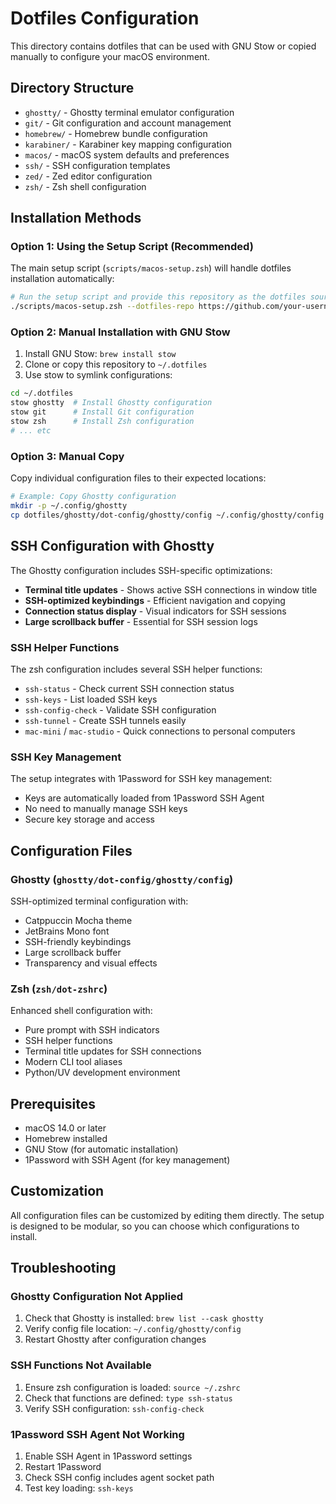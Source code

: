 # Dotfiles Configuration

This directory contains dotfiles that can be used with GNU Stow or copied manually to configure your macOS environment.

## Directory Structure

- `ghostty/` - Ghostty terminal emulator configuration
- `git/` - Git configuration and account management
- `homebrew/` - Homebrew bundle configuration
- `karabiner/` - Karabiner key mapping configuration
- `macos/` - macOS system defaults and preferences
- `ssh/` - SSH configuration templates
- `zed/` - Zed editor configuration
- `zsh/` - Zsh shell configuration

## Installation Methods

### Option 1: Using the Setup Script (Recommended)

The main setup script (`scripts/macos-setup.zsh`) will handle dotfiles installation automatically:

```bash
# Run the setup script and provide this repository as the dotfiles source
./scripts/macos-setup.zsh --dotfiles-repo https://github.com/your-username/macos-setup.git
```

### Option 2: Manual Installation with GNU Stow

1. Install GNU Stow: `brew install stow`
2. Clone or copy this repository to `~/.dotfiles`
3. Use stow to symlink configurations:

```bash
cd ~/.dotfiles
stow ghostty  # Install Ghostty configuration
stow git      # Install Git configuration
stow zsh      # Install Zsh configuration
# ... etc
```

### Option 3: Manual Copy

Copy individual configuration files to their expected locations:

```bash
# Example: Copy Ghostty configuration
mkdir -p ~/.config/ghostty
cp dotfiles/ghostty/dot-config/ghostty/config ~/.config/ghostty/config
```

## SSH Configuration with Ghostty

The Ghostty configuration includes SSH-specific optimizations:

- **Terminal title updates** - Shows active SSH connections in window title
- **SSH-optimized keybindings** - Efficient navigation and copying
- **Connection status display** - Visual indicators for SSH sessions
- **Large scrollback buffer** - Essential for SSH session logs

### SSH Helper Functions

The zsh configuration includes several SSH helper functions:

- `ssh-status` - Check current SSH connection status
- `ssh-keys` - List loaded SSH keys
- `ssh-config-check` - Validate SSH configuration
- `ssh-tunnel` - Create SSH tunnels easily
- `mac-mini` / `mac-studio` - Quick connections to personal computers

### SSH Key Management

The setup integrates with 1Password for SSH key management:

- Keys are automatically loaded from 1Password SSH Agent
- No need to manually manage SSH keys
- Secure key storage and access

## Configuration Files

### Ghostty (`ghostty/dot-config/ghostty/config`)

SSH-optimized terminal configuration with:
- Catppuccin Mocha theme
- JetBrains Mono font
- SSH-friendly keybindings
- Large scrollback buffer
- Transparency and visual effects

### Zsh (`zsh/dot-zshrc`)

Enhanced shell configuration with:
- Pure prompt with SSH indicators
- SSH helper functions
- Terminal title updates for SSH connections
- Modern CLI tool aliases
- Python/UV development environment

## Prerequisites

- macOS 14.0 or later
- Homebrew installed
- GNU Stow (for automatic installation)
- 1Password with SSH Agent (for key management)

## Customization

All configuration files can be customized by editing them directly. The setup is designed to be modular, so you can choose which configurations to install.

## Troubleshooting

### Ghostty Configuration Not Applied

1. Check that Ghostty is installed: `brew list --cask ghostty`
2. Verify config file location: `~/.config/ghostty/config`
3. Restart Ghostty after configuration changes

### SSH Functions Not Available

1. Ensure zsh configuration is loaded: `source ~/.zshrc`
2. Check that functions are defined: `type ssh-status`
3. Verify SSH configuration: `ssh-config-check`

### 1Password SSH Agent Not Working

1. Enable SSH Agent in 1Password settings
2. Restart 1Password
3. Check SSH config includes agent socket path
4. Test key loading: `ssh-keys`